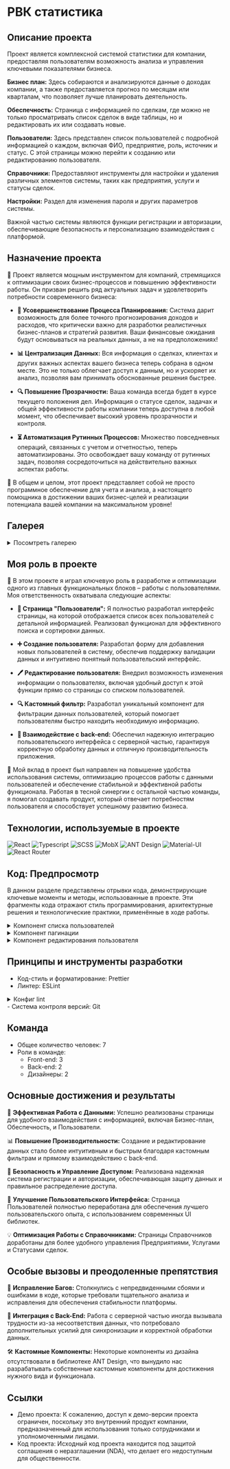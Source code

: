 # РВК статистика

## Описание проекта

Проект является комплексной системой статистики для компании, предоставляя пользователям возможность анализа и управления ключевыми показателями бизнеса.

**Бизнес план:** Здесь собираются и анализируются данные о доходах компании, а также предоставляется прогноз по месяцам или кварталам, что позволяет лучше планировать деятельность.

**Обеспечность:** Страница с информацией по сделкам, где можно не только просматривать список сделок в виде таблицы, но и редактировать их или создавать новые.

**Пользователи:** Здесь представлен список пользователей с подробной информацией о каждом, включая ФИО, предприятие, роль, источник и статус. С этой страницы можно перейти к созданию или редактированию пользователя.

**Справочники:** Предоставляют инструменты для настройки и удаления различных элементов системы, таких как предприятия, услуги и статусы сделок.

**Настройки:** Раздел для изменения пароля и других параметров системы.

Важной частью системы являются функции регистрации и авторизации, обеспечивающие безопасность и персонализацию взаимодействия с платформой.


## Назначение проекта

🚀 Проект является мощным инструментом для компаний, стремящихся к оптимизации своих бизнес-процессов и повышению эффективности работы. Он призван решить ряд актуальных задач и удовлетворить потребности современного бизнеса:

- **🎯 Усовершенствование Процесса Планирования:** Система дарит возможность для более точного прогнозирования доходов и расходов, что критически важно для разработки реалистичных бизнес-планов и стратегий развития. Ваши финансовые ожидания будут основываться на реальных данных, а не на предположениях!

- **📊 Централизация Данных:** Вся информация о сделках, клиентах и других важных аспектах вашего бизнеса теперь собрана в одном месте. Это не только облегчает доступ к данным, но и ускоряет их анализ, позволяя вам принимать обоснованные решения быстрее.

- **🔍 Повышение Прозрачности:** Ваша команда всегда будет в курсе текущего положения дел. Информация о статусе сделок, задачах и общей эффективности работы компании теперь доступна в любой момент, что обеспечивает высокий уровень прозрачности и контроля.

- **⏳ Автоматизация Рутинных Процессов:** Множество повседневных операций, связанных с учетом и отчетностью, теперь автоматизированы. Это освобождает вашу команду от рутинных задач, позволяя сосредоточиться на действительно важных аспектах работы.

🌟 В общем и целом, этот проект представляет собой не просто программное обеспечение для учета и анализа, а настоящего помощника в достижении ваших бизнес-целей и реализации потенциала вашей компании на максимальном уровне!


## Галерея

<details>
  <summary>Посомтреть галерею</summary>

  ![Изображение 1](https://github.com/BrandonWF1/rvk-statistics/blob/main/screen%201.png)
  ![Изображение 1](https://github.com/BrandonWF1/rvk-statistics/blob/main/screen%202.png)
  ![Изображение 1](https://github.com/BrandonWF1/rvk-statistics/blob/main/screen%203.png)
  ![Изображение 1](https://github.com/BrandonWF1/rvk-statistics/blob/main/screen%204.png)
  ![Изображение 1](https://github.com/BrandonWF1/rvk-statistics/blob/main/screen%205.png)
  ![Изображение 1](https://github.com/BrandonWF1/rvk-statistics/blob/main/screen%206.png)
  ![Изображение 1](https://github.com/BrandonWF1/rvk-statistics/blob/main/screen%207.png)
  ![Изображение 1](https://github.com/BrandonWF1/rvk-statistics/blob/main/screen%208.png)
  ![Изображение 1](https://github.com/BrandonWF1/rvk-statistics/blob/main/screen%209.png)
  ![Изображение 1](https://github.com/BrandonWF1/rvk-statistics/blob/main/screen%210.png)
  ![Изображение 1](https://github.com/BrandonWF1/rvk-statistics/blob/main/screen%211.png)
  

</details>

## Моя роль в проекте

🔧 В этом проекте я играл ключевую роль в разработке и оптимизации одного из главных функциональных блоков – работы с пользователями. Моя ответственность охватывала следующие аспекты:

- **👤 Страница "Пользователи":** Я полностью разработал интерфейс страницы, на которой отображается список всех пользователей с детальной информацией. Реализовал функционал для эффективного поиска и сортировки данных.

- **➕ Создание пользователя:** Разработал форму для добавления новых пользователей в систему, обеспечив поддержку валидации данных и интуитивно понятный пользовательский интерфейс.

- **🖊 Редактирование пользователя:** Внедрил возможность изменения информации о пользователях, включая удобный доступ к этой функции прямо со страницы со списком пользователей.

- **🔍 Кастомный фильтр:** Разработал уникальный компонент для фильтрации данных пользователей, который помогает пользователям быстро находить необходимую информацию.

- **🔄 Взаимодействие с back-end:** Обеспечил надежную интеграцию пользовательского интерфейса с серверной частью, гарантируя корректную обработку данных и отличную производительность приложения.

🎯 Мой вклад в проект был направлен на повышение удобства использования системы, оптимизацию процессов работы с данными пользователей и обеспечение стабильной и эффективной работы функционала. Работая в тесной синергии с остальной частью команды, я помогал создавать продукт, который отвечает потребностям пользователя и способствует успешному развитию бизнеса.


## Технологии, используемые в проекте

![React](https://img.shields.io/badge/-React-61DAFB?logo=React&logoColor=white&style=for-the-badge)
![Typescript](https://img.shields.io/badge/-Typescript-3178C6?logo=Typescript&logoColor=white&style=for-the-badge)
![SCSS](https://img.shields.io/badge/-SCSS-CC6699?logo=SASS&logoColor=white&style=for-the-badge)
![MobX](https://img.shields.io/badge/-MobX-FF9955?logo=MobX&logoColor=white&style=for-the-badge)
![ANT Design](https://img.shields.io/badge/-ANT%20Design-0170FE?logo=Ant%20Design&logoColor=white&style=for-the-badge)
![Material-UI](https://img.shields.io/badge/-Material%20UI-0081CB?logo=Material-UI&logoColor=white&style=for-the-badge)
![React Router](https://img.shields.io/badge/-React%20Router-CA4245?logo=React%20Router&logoColor=white&style=for-the-badge)

## Код: Предпросмотр

В данном разделе представлены отрывки кода, демонстрирующие ключевые моменты и методы, использованные в проекте. Эти фрагменты кода отражают стиль программирования, архитектурные решения и технологические практики, применённые в ходе работы.

<details>
  <summary>Компонент списка пользователей</summary>

  ```javascript
  import { Row } from "antd";
  import { useCallback, useEffect } from "react";
  import { SearchInput } from "@widgets/search/SearchInput.tsx";
  import { Filter } from "@widgets/filter/Filter.tsx";
  import { EntitiesCounter } from "@widgets/entitiesCounter/EntitiesCounter.tsx";
  import { TableUser } from "./tableUsers/TableUser.tsx";
  import { ModalInfoBody } from "@common/dynamicModalActionBodies/ModalInfoBody.tsx";
  import { PaginationComponent } from "@common/pagination/Pagination.tsx";
  import { rootStore } from "@store/RootStore.ts";
  import { observer } from "mobx-react";
  import useQueryParam from "@utils/hooks/useQueryParam.ts";
  import { TFilterRequestUsers } from "@models/user.ts";
  import { DataWrapper } from "@layout/dataWrapper/DataWrapper.tsx";
  import { INITIAL_NUMBER_OF_ELEMENTS_PER_PAGE_USERS } from "../../../../settings/settings.ts";
  import classes from "./ListUserComponent.module.scss";
  
  export const ListUserComponent = observer(() => {
    const { getQueryParams } = useQueryParam();
    const {
      usersStore: { fetchUsers, countUsers, usersLoading, users, currentPage },
      modalStore: { openModal, closeModal },
    } = rootStore;
  
    const { page } = getQueryParams(["page"]);
  
    const createFetchUserHandler = useCallback(() => {
      // Объект фильтров
      const queryParams: TFilterRequestUsers = {
        page: page || 1,
        "per-page": INITIAL_NUMBER_OF_ELEMENTS_PER_PAGE_USERS,
      };
  
      fetchUsers(queryParams).catch((error) =>
        openModal({
          handlerClose: closeModal,
          body: (
            <ModalInfoBody
              content={error.formattedErrorMessage}
              variant="danger"
            />
          ),
        }),
      );
    }, [closeModal, fetchUsers, openModal, page]);
  
    useEffect(() => {
      createFetchUserHandler();
    }, [createFetchUserHandler]);
  
    return (
      <>
        <Row align="middle" wrap={true} className={classes.queryPanel}>
          <SearchInput className={classes.search} />
          <Filter />
          <EntitiesCounter
            className={classes.countUsersBlock}
            count={countUsers}
            entities="Всего пользователей:"
          />
        </Row>
        <DataWrapper loading={usersLoading} empty={users.length === 0}>
          <TableUser />
          <PaginationComponent
            pageSize={INITIAL_NUMBER_OF_ELEMENTS_PER_PAGE_USERS}
            currentPage={currentPage}
            totalElements={countUsers}
          />
        </DataWrapper>
      </>
    );
  });

  ```
</details>

<details>
  <summary>Компонент пагинации</summary>

  ```javascript
  import { FC } from "react";
  import { Pagination } from "antd";
  import { rootStore } from "@store/RootStore.ts";
  import { observer } from "mobx-react";
  import useQueryParam from "@utils/hooks/useQueryParam.ts";
  import {
    INITIAL_NUMBER_OF_ELEMENTS_PER_PAGE,
    INITIAL_PAGE_NUMBER,
    MIN_BREAKPOINT_WIDTH,
  } from "../../../settings/settings";
  import styles from "./Pagination.module.scss";
  
  type PaginationProps = {
    totalElements: number;
    currentPage?: number;
    pageSize?: number;
  };
  
  export const PaginationComponent: FC<PaginationProps> = observer(
    ({
      totalElements,
      currentPage = INITIAL_PAGE_NUMBER,
      pageSize = INITIAL_NUMBER_OF_ELEMENTS_PER_PAGE,
    }) => {
      const { setQueryParam } = useQueryParam();
      const { windowWidth } = rootStore.uiStore;
  
      const handleChange = (page: number) => setQueryParam("page", String(page));
  
      return (
        <Pagination
          onChange={handleChange}
          current={currentPage}
          defaultPageSize={pageSize}
          showSizeChanger={false}
          total={totalElements}
          className={styles.pagination}
          hideOnSinglePage
          showLessItems={windowWidth <= MIN_BREAKPOINT_WIDTH}
          responsive
        />
      );
    },
  );
  ```
</details>

<details>
  <summary>Компонент редактирования пользователя</summary>

  ```javascript
    import { useNavigate } from "react-router-dom";
    import { Flex } from "antd";
    import { TUsersFormEdit, UsersForm } from "../usersForm/usersForm.tsx";
    import { rootStore } from "@store/RootStore.ts";
    import { Button } from "@ui/button/Button.tsx";
    import { CloseIcon } from "@assets/img";
    import { ModalInfoBody } from "@common/dynamicModalActionBodies/ModalInfoBody.tsx";
    import { DynamicModalActionBody } from "@common/dynamicModalActionBodies/DynamicModalActionBody";
    import { handleFormEditUser } from "./helpers/handleFormEditUser.ts";
    import { TUserData } from "@models/user.ts";
    import { Dispatch, FC, SetStateAction, useState } from "react";
    import { changeStatusUser } from "@api/users.ts";
    import classes from "./EditUserComponent.module.scss";
    
    type TEditUserComponentProps = {
      user: TUserData;
      setUser: Dispatch<SetStateAction<TUserData | null>>;
    };
    
    export const EditUserComponent: FC<TEditUserComponentProps> = ({
      user,
      setUser,
    }) => {
      const navigation = useNavigate();
      const [changeDataLoader, setChangeDataLoader] = useState<boolean>(false);
      const [changeStatusUserLoader, setChangeStatusUserLoader] =
        useState<boolean>(false);
    
      const {
        modalStore: { openModal, closeModal },
        referencesStore: { rolesSelectList, companiesSelectList },
      } = rootStore;
    
      const createToggleStatusHandler = () => {
        setChangeStatusUserLoader(true); // Статус загрузки кнопки
    
        changeStatusUser(user.id)
          .then((newUserData) => setUser(newUserData))
          .catch((error) =>
            openModal({
              // При ошибке открыть модальное окно с ошибкой
              handlerClose: rootStore.modalStore.closeModal,
              body: (
                <ModalInfoBody
                  content={error.formattedErrorMessage}
                  variant="danger"
                />
              ),
            }),
          )
          .finally(() => setChangeStatusUserLoader(false)); // Статус загрузки кнопки
      };
    
      const handleUserBlockAction = () =>
        openModal({
          // Открыть модальное окно с подтверждением действия
          handlerClose: closeModal,
          body: (
            <DynamicModalActionBody
              content={`Вы действительно хотите заблокировать пользователя: ${user.name}?`}
              handlerButton={createToggleStatusHandler}
              textButton="Заблокировать пользователя"
              variant="danger"
            />
          ),
        });
    
      const handleUserUnblockAction = () =>
        openModal({
          // Открыть модальное окно с подтверждением действия
          handlerClose: closeModal,
          body: (
            <DynamicModalActionBody
              content={`Вы действительно хотите разблокировать пользователя: ${user.name}?`}
              handlerButton={createToggleStatusHandler}
              textButton="Разблокировать пользователя"
            />
          ),
        });
    
      const createFormHandler = (data: TUsersFormEdit) => {
        setChangeDataLoader(true);
        handleFormEditUser(data, user.id)
          .then(() => navigation("/users"))
          .catch((error) =>
            openModal({
              handlerClose: closeModal,
              body: (
                <ModalInfoBody
                  content={error.formattedErrorMessage}
                  variant="danger"
                />
              ),
            }),
          )
          .finally(() => setChangeDataLoader(false));
      };
    
      return (
        <UsersForm
          roles={rolesSelectList}
          companies={companiesSelectList}
          company_id={
            user.company
              ? {
                  ...user.company,
                  unavailable: false,
                }
              : undefined
          }
          role_id={
            user?.role && {
              ...user.role,
              unavailable: false,
            }
          }
          email={user?.email}
          name={user?.name}
          handleForm={createFormHandler}
        >
          <Flex className={classes.actionsButton} gap={20}>
            {user?.status.name !== "Активен" ? (
              <Button
                className={classes.changeStatusButton}
                disabled={changeStatusUserLoader}
                onClick={handleUserUnblockAction}
                variant="success"
              >
                Разблокировать
              </Button>
            ) : (
              <Button
                className={classes.changeStatusButton}
                disabled={changeStatusUserLoader}
                onClick={handleUserBlockAction}
                variant="danger"
              >
                <CloseIcon />
                <span>Заблокировать</span>
              </Button>
            )}
            <Button
              className={classes.saveButton}
              disabled={changeDataLoader}
              type="submit"
            >
              Сохранить изменения
            </Button>
          </Flex>
        </UsersForm>
      );
    };
  ```
</details>


## Принципы и инструменты разработки
- Код-стиль и форматирование: Prettier
- Линтер: ESLint
<details>
  <summary>Конфиг lint</summary>

  ```javascript
    module.exports = {
      root: true,
      env: { browser: true, es2020: true },
      extends: [
        'eslint:recommended',
        'plugin:@typescript-eslint/recommended',
        'plugin:react-hooks/recommended',
      ],
      ignorePatterns: ['dist', '.eslintrc.cjs'],
      parser: '@typescript-eslint/parser',
      plugins: ['react-refresh'],
      rules: {
        'react-refresh/only-export-components': [
          'warn',
          { allowConstantExport: true },
        ],
      },
    }
  ```
</details>
- Система контроля версий: Git

## Команда
- Общее количество человек: 7
- Роли в команде:
  - Front-end: 3
  - Back-end: 2
  - Дизайнеры: 2

## Основные достижения и результаты

🚀 **Эффективная Работа с Данными:** Успешно реализованы страницы для удобного взаимодействия с информацией, включая Бизнес-план, Обеспечность, и Пользователи.

📊 **Повышение Производительности:** Создание и редактирование данных стало более интуитивным и быстрым благодаря кастомным фильтрам и прямому взаимодействию с back-end.

🔐 **Безопасность и Управление Доступом:** Реализована надежная система регистрации и авторизации, обеспечивающая защиту данных и правильное распределение доступа.

🎨 **Улучшение Пользовательского Интерфейса:** Страница Пользователей полностью переработана для обеспечения лучшего пользовательского опыта, с использованием современных UI библиотек.

💡 **Оптимизация Работы с Справочниками:** Страницы Справочников доработаны для более удобного управления Предприятиями, Услугами и Статусами сделок.

## Особые вызовы и преодоленные препятствия

🐛 **Исправление Багов:** Столкнулись с непредвиденными сбоями и ошибками в коде, которые требовали тщательного анализа и исправления для обеспечения стабильности платформы.

🔄 **Интеграция с Back-End:** Работа с серверной частью иногда вызывала трудности из-за несоответствия данных, что потребовало дополнительных усилий для синхронизации и корректной обработки данных.

🛠️ **Кастомные Компоненты:** Некоторые компоненты из дизайна отсутствовали в библиотеке ANT Design, что вынудило нас разрабатывать собственные кастомные компоненты для достижения нужного вида и функционала.


## Ссылки

- Демо проекта: К сожалению, доступ к демо-версии проекта ограничен, поскольку это внутренний продукт компании, предназначенный для использования только сотрудниками и уполномоченными лицами.
- Код проекта: Исходный код проекта находится под защитой соглашения о неразглашении (NDA), что делает его недоступным для общественности.

